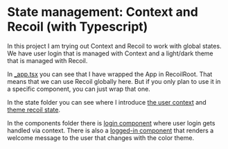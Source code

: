 # State management: Context and Recoil (with Typescript)

In this project I am trying out Context and Recoil to work with global states. We have user login that is managed with Context and a light/dark theme that is managed with Recoil. 

In  [_app.tsx](src/pages/_app.tsx) you can see that I have wrapped the App in RecoilRoot. That means that we can use Recoil globally here. But if you only plan to use it in a specific component, you can just wrap that one.

In the state folder you can see where I introduce [the user context](src/state/user-context.ts) and [theme recoil state](src/state/theme-recoil.ts).

In the components folder there is [login component](src/components/login.tsx) where user login gets handled via context. There is also a [logged-in component](src/components/logged-in.tsx) that renders a welcome message to the user that changes with the color theme.

